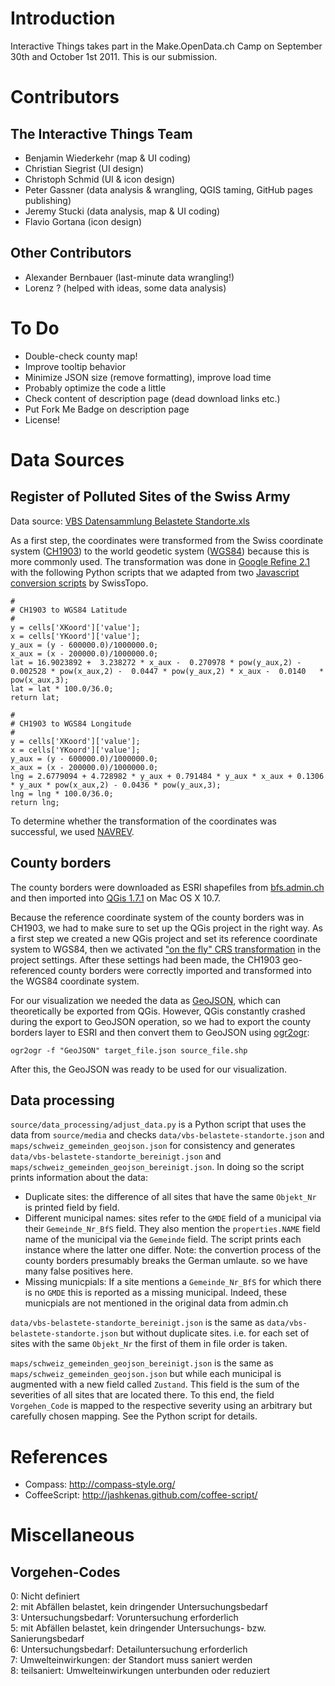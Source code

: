 Introduction
============
Interactive Things takes part in the Make.OpenData.ch Camp on September 30th and October 1st 2011.
This is our submission.

Contributors
============

The Interactive Things Team
---------------------------

* Benjamin Wiederkehr (map & UI coding)
* Christian Siegrist (UI design)
* Christoph Schmid (UI & icon design)
* Peter Gassner (data analysis & wrangling, QGIS taming, GitHub pages publishing)
* Jeremy Stucki (data analysis, map & UI coding)
* Flavio Gortana (icon design)

Other Contributors
------------------

* Alexander Bernbauer (last-minute data wrangling!)
* Lorenz ? (helped with ideas, some data analysis)

To Do
=====

* Double-check county map!
* Improve tooltip behavior
* Minimize JSON size (remove formatting), improve load time
* Probably optimize the code a little
* Check content of description page (dead download links etc.)
* Put Fork Me Badge on description page
* License!

Data Sources
============

Register of Polluted Sites of the Swiss Army
--------------------------------------------

Data source: [VBS Datensammlung Belastete Standorte.xls](https://www.oeffentlichkeitsgesetz.ch/downloads/befreite-dokumente/5/2009_12_18_VBS_Datensammlung%20Belastete_Standorte.xls)

As a first step, the coordinates were transformed from the Swiss coordinate system ([CH1903](http://de.wikipedia.org/wiki/Schweizer_Landeskoordinaten)) to the world geodetic system ([WGS84](http://en.wikipedia.org/wiki/World_Geodetic_System)) because this is more commonly used. The transformation was done in [Google Refine 2.1](http://code.google.com/p/google-refine/) with the following Python scripts that we adapted from two [Javascript conversion scripts](http://www.swisstopo.admin.ch/internet/swisstopo/en/home/products/software/products/skripts.html) by SwissTopo.

    #
    # CH1903 to WGS84 Latitude
    #
    y = cells['XKoord']['value'];
    x = cells['YKoord']['value'];
    y_aux = (y - 600000.0)/1000000.0;
    x_aux = (x - 200000.0)/1000000.0;
    lat = 16.9023892 +  3.238272 * x_aux -  0.270978 * pow(y_aux,2) -  0.002528 * pow(x_aux,2) -  0.0447 * pow(y_aux,2) * x_aux -  0.0140   * pow(x_aux,3);
    lat = lat * 100.0/36.0;
    return lat;
    
    #
    # CH1903 to WGS84 Longitude
    #
    y = cells['XKoord']['value'];
    x = cells['YKoord']['value'];
    y_aux = (y - 600000.0)/1000000.0;
    x_aux = (x - 200000.0)/1000000.0;
    lng = 2.6779094 + 4.728982 * y_aux + 0.791484 * y_aux * x_aux + 0.1306   * y_aux * pow(x_aux,2) - 0.0436 * pow(y_aux,3);
    lng = lng * 100.0/36.0;
    return lng;

To determine whether the transformation of the coordinates was successful, we used [NAVREV](http://www.swisstopo.admin.ch/internet/swisstopo/en/home/apps/calc/navref.html).


County borders
--------------

The county borders were downloaded as ESRI shapefiles from [bfs.admin.ch](http://www.bfs.admin.ch/bfs/portal/de/index/dienstleistungen/geostat/datenbeschreibung/generalisierte_gemeindegrenzen.html) and then imported into [QGis 1.7.1](http://www.qgis.org/) on Mac OS X 10.7.

Because the reference coordinate system of the county borders was in CH1903, we had to make sure to set up the QGis project in the right way. As a first step we created a new QGis project and set its reference coordinate system to WGS84, then we activated ["on the fly" CRS transformation](http://qgis.spatialthoughts.com/2010/10/load-multiple-layers-in-qgis.html) in the project settings. After these settings had been made, the CH1903 geo-referenced county borders were correctly imported and transformed into the WGS84 coordinate system.

For our visualization we needed the data as [GeoJSON](http://geojson.org/), which can theoretically be exported from QGis. However, QGis constantly crashed during the export to GeoJSON operation, so we had to export the county borders layer to ESRI and then convert them to GeoJSON using [ogr2ogr](http://www.gdal.org/ogr2ogr.html):

`ogr2ogr -f "GeoJSON" target_file.json source_file.shp`

After this, the GeoJSON was ready to be used for our visualization.

Data processing
---------------
`source/data_processing/adjust_data.py` is a Python script that uses the data from `source/media` and checks `data/vbs-belastete-standorte.json` and `maps/schweiz_gemeinden_geojson.json` for consistency and generates `data/vbs-belastete-standorte_bereinigt.json` and `maps/schweiz_gemeinden_geojson_bereinigt.json`. In doing so the script prints information about the data:

* Duplicate sites: the difference of all sites that have the same `Objekt_Nr` is printed field by field.
* Different municipal names: sites refer to the `GMDE` field of a municipal via their `Gemeinde_Nr_BfS` field. They also mention the `properties.NAME` field name of the municipal via the `Gemeinde` field. The script prints each instance where the latter one differ. Note: the convertion process of the county borders presumably breaks the German umlaute. so we have many false positives here.
* Missing municpials: If a site mentions a `Gemeinde_Nr_BfS` for which there is no `GMDE` this is reported as a missing municipal. Indeed, these municpials are not mentioned in the original data from admin.ch

`data/vbs-belastete-standorte_bereinigt.json` is the same as `data/vbs-belastete-standorte.json` but without duplicate sites. i.e. for each set of sites with the same `Objekt_Nr` the first of them in file order is taken.

`maps/schweiz_gemeinden_geojson_bereinigt.json` is the same as `maps/schweiz_gemeinden_geojson.json` but while each municipal is augmented with a new field called `Zustand`. This field is the sum of the severities of all sites that are located there. To this end, the field `Vorgehen_Code` is mapped to the respective severity using an arbitrary but carefully chosen mapping. See the Python script for details.

References
==========

* Compass:      http://compass-style.org/
* CoffeeScript: http://jashkenas.github.com/coffee-script/

Miscellaneous
=============

Vorgehen-Codes
--------------

0: Nicht definiert  
2: mit Abfällen belastet, kein dringender Untersuchungsbedarf  
3: Untersuchungsbedarf: Voruntersuchung erforderlich  
5: mit Abfällen belastet, kein dringender Untersuchungs- bzw. Sanierungsbedarf  
6: Untersuchungsbedarf: Detailuntersuchung erforderlich  
7: Umwelteinwirkungen: der Standort muss saniert werden  
8: teilsaniert: Umwelteinwirkungen unterbunden oder reduziert
